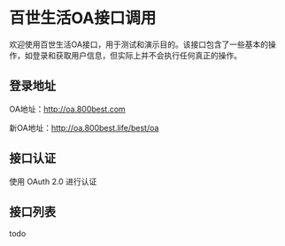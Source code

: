 # 百世生活OA接口调用

欢迎使用百世生活OA接口，用于测试和演示目的。该接口包含了一些基本的操作，如登录和获取用户信息，但实际上并不会执行任何真正的操作。

## 登录地址
OA地址：http://oa.800best.com

新OA地址：http://oa.800best.life/best/oa

## 接口认证

使用 OAuth 2.0 进行认证

## 接口列表

todo
